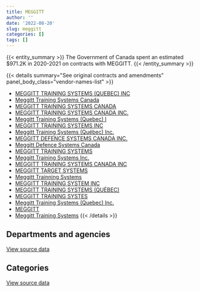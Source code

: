 ```yaml
---
title: MEGGITT
author: ''
date: '2022-08-20'
slug: meggitt
categories: []
tags: []
---
```


<script src="/rmarkdown-libs/htmlwidgets/htmlwidgets.js"></script>
<link href="/rmarkdown-libs/datatables-css/datatables-crosstalk.css" rel="stylesheet" />
<script src="/rmarkdown-libs/datatables-binding/datatables.js"></script>
<script src="/rmarkdown-libs/jquery/jquery-3.6.0.min.js"></script>
<link href="/rmarkdown-libs/dt-core-bootstrap/css/dataTables.bootstrap.min.css" rel="stylesheet" />
<link href="/rmarkdown-libs/dt-core-bootstrap/css/dataTables.bootstrap.extra.css" rel="stylesheet" />
<script src="/rmarkdown-libs/dt-core-bootstrap/js/jquery.dataTables.min.js"></script>
<script src="/rmarkdown-libs/dt-core-bootstrap/js/dataTables.bootstrap.min.js"></script>
<link href="/rmarkdown-libs/crosstalk/css/crosstalk.min.css" rel="stylesheet" />
<script src="/rmarkdown-libs/crosstalk/js/crosstalk.min.js"></script>
<script src="/rmarkdown-libs/htmlwidgets/htmlwidgets.js"></script>
<link href="/rmarkdown-libs/datatables-css/datatables-crosstalk.css" rel="stylesheet" />
<script src="/rmarkdown-libs/datatables-binding/datatables.js"></script>
<script src="/rmarkdown-libs/jquery/jquery-3.6.0.min.js"></script>
<link href="/rmarkdown-libs/dt-core-bootstrap/css/dataTables.bootstrap.min.css" rel="stylesheet" />
<link href="/rmarkdown-libs/dt-core-bootstrap/css/dataTables.bootstrap.extra.css" rel="stylesheet" />
<script src="/rmarkdown-libs/dt-core-bootstrap/js/jquery.dataTables.min.js"></script>
<script src="/rmarkdown-libs/dt-core-bootstrap/js/dataTables.bootstrap.min.js"></script>
<link href="/rmarkdown-libs/crosstalk/css/crosstalk.min.css" rel="stylesheet" />
<script src="/rmarkdown-libs/crosstalk/js/crosstalk.min.js"></script>

{{< entity_summary >}}
The Government of Canada spent an estimated \$971.2K in 2020-2021 on contracts with MEGGITT.
{{< /entity_summary >}}

{{< details summary="See original contracts and amendments" panel_body_class="vendor-names-list" >}}
- [MEGGITT TRAINING SYSTEMS (QUEBEC) INC](https://search.open.canada.ca/en/ct/?sort=contract_value_f%20desc&page=1&search_text=%22MEGGITT%20TRAINING%20SYSTEMS%20%28QUEBEC%29%20INC%22)
- [Meggitt Training Systems Canada](https://search.open.canada.ca/en/ct/?sort=contract_value_f%20desc&page=1&search_text=%22Meggitt%20Training%20Systems%20Canada%22)
- [MEGGITT TRAINING SYSTEMS CANADA](https://search.open.canada.ca/en/ct/?sort=contract_value_f%20desc&page=1&search_text=%22MEGGITT%20TRAINING%20SYSTEMS%20CANADA%22)
- [MEGGITT TRAINING SYSTEMS CANADA INC.](https://search.open.canada.ca/en/ct/?sort=contract_value_f%20desc&page=1&search_text=%22MEGGITT%20TRAINING%20SYSTEMS%20CANADA%20INC.%22)
- [Meggitt Training Systems (Quebec) I](https://search.open.canada.ca/en/ct/?sort=contract_value_f%20desc&page=1&search_text=%22Meggitt%20Training%20Systems%20%28Quebec%29%20I%22)
- [MEGGITT TRAINING SYSTEMS INC](https://search.open.canada.ca/en/ct/?sort=contract_value_f%20desc&page=1&search_text=%22MEGGITT%20TRAINING%20SYSTEMS%20INC%22)
- [Meggitt Training Systems (Québec) Inc.](https://search.open.canada.ca/en/ct/?sort=contract_value_f%20desc&page=1&search_text=%22Meggitt%20Training%20Systems%20%28Qu%c3%a9bec%29%20Inc.%22)
- [MEGGITT DEFENCE SYSTEMS CANADA INC.](https://search.open.canada.ca/en/ct/?sort=contract_value_f%20desc&page=1&search_text=%22MEGGITT%20DEFENCE%20SYSTEMS%20CANADA%20INC.%22)
- [Meggitt Defence Systems Canada](https://search.open.canada.ca/en/ct/?sort=contract_value_f%20desc&page=1&search_text=%22Meggitt%20Defence%20Systems%20Canada%22)
- [MEGGITT TRAINING SYSTEMS](https://search.open.canada.ca/en/ct/?sort=contract_value_f%20desc&page=1&search_text=%22MEGGITT%20TRAINING%20SYSTEMS%22)
- [Meggitt Training Systems Inc.](https://search.open.canada.ca/en/ct/?sort=contract_value_f%20desc&page=1&search_text=%22Meggitt%20Training%20Systems%20Inc.%22)
- [MEGGITT TRAINING SYSTEMS CANADA INC](https://search.open.canada.ca/en/ct/?sort=contract_value_f%20desc&page=1&search_text=%22MEGGITT%20TRAINING%20SYSTEMS%20CANADA%20INC%22)
- [MEGGITT TARGET SYSTEMS](https://search.open.canada.ca/en/ct/?sort=contract_value_f%20desc&page=1&search_text=%22MEGGITT%20TARGET%20SYSTEMS%22)
- [Meggitt Trainning Systems](https://search.open.canada.ca/en/ct/?sort=contract_value_f%20desc&page=1&search_text=%22Meggitt%20Trainning%20Systems%22)
- [MEGGITT TRAINING SYSTEM INC](https://search.open.canada.ca/en/ct/?sort=contract_value_f%20desc&page=1&search_text=%22MEGGITT%20TRAINING%20SYSTEM%20INC%22)
- [MEGGITT TRAINING SYSTEMS (QUÉBEC)](https://search.open.canada.ca/en/ct/?sort=contract_value_f%20desc&page=1&search_text=%22MEGGITT%20TRAINING%20SYSTEMS%20%28QU%c3%89BEC%29%22)
- [MEGGITT TRAINING SYSTES](https://search.open.canada.ca/en/ct/?sort=contract_value_f%20desc&page=1&search_text=%22MEGGITT%20TRAINING%20SYSTES%22)
- [Meggitt Training Systems (Quebec) Inc.](https://search.open.canada.ca/en/ct/?sort=contract_value_f%20desc&page=1&search_text=%22Meggitt%20Training%20Systems%20%28Quebec%29%20Inc.%22)
- [MEGGITT](https://search.open.canada.ca/en/ct/?sort=contract_value_f%20desc&page=1&search_text=%22MEGGITT%22)
- [Meggitt Training Systems](https://search.open.canada.ca/en/ct/?sort=contract_value_f%20desc&page=1&search_text=%22Meggitt%20Training%20Systems%22)
{{< /details >}}

## Departments and agencies

<div id="htmlwidget-1" style="width:100%;height:auto;" class="datatables html-widget"></div>
<script type="application/json" data-for="htmlwidget-1">{"x":{"style":"bootstrap","filter":"none","vertical":false,"data":[["<a href=\"/departments/cbsa-asfc/\">Canada Border Services Agency<\/a>","<a href=\"/departments/dnd-mdn/\">National Defence<\/a>","<a href=\"/departments/rcmp-grc/\">Royal Canadian Mounted Police<\/a>"],[null,6434129.29,null],[null,1263977.33,16712.28],[285029.26,null,null],[544689.42,380795.59,45676.87]],"container":"<table class=\"table table-striped table-hover row-border order-column display\">\n  <thead>\n    <tr>\n      <th>Department<\/th>\n      <th>2017-2018<\/th>\n      <th>2018-2019<\/th>\n      <th>2019-2020<\/th>\n      <th>2020-2021<\/th>\n    <\/tr>\n  <\/thead>\n<\/table>","options":{"order":[[4,"desc"]],"pageLength":10,"autoWidth":true,"columnDefs":[{"targets":1,"render":"function(data, type, row, meta) {\n    return type !== 'display' ? data : DTWidget.formatCurrency(data, \"$\", 2, 3, \",\", \".\", true, null);\n  }"},{"targets":2,"render":"function(data, type, row, meta) {\n    return type !== 'display' ? data : DTWidget.formatCurrency(data, \"$\", 2, 3, \",\", \".\", true, null);\n  }"},{"targets":3,"render":"function(data, type, row, meta) {\n    return type !== 'display' ? data : DTWidget.formatCurrency(data, \"$\", 2, 3, \",\", \".\", true, null);\n  }"},{"targets":4,"render":"function(data, type, row, meta) {\n    return type !== 'display' ? data : DTWidget.formatCurrency(data, \"$\", 2, 3, \",\", \".\", true, null);\n  }"},{"width":"16%","targets":[1,2,3,4]},{"className":"dt-right","targets":[1,2,3,4]}],"orderClasses":false}},"evals":["options.columnDefs.0.render","options.columnDefs.1.render","options.columnDefs.2.render","options.columnDefs.3.render"],"jsHooks":[]}</script>
<p class="text-right">
<a href="https://github.com/GoC-Spending/contracts-data/tree/main/data/out/vendors/meggitt/summary_by_fiscal_year_by_department.csv" class="source-data-link btn btn-link">View source data</a>
</p>

## Categories

<div id="htmlwidget-2" style="width:100%;height:auto;" class="datatables html-widget"></div>
<script type="application/json" data-for="htmlwidget-2">{"x":{"style":"bootstrap","filter":"none","vertical":false,"data":[["<a href=\"/categories/1_facilities_and_construction/\">Facilities and construction<\/a>","<a href=\"/categories/11_defence/\">Defence<\/a>","<a href=\"/categories/2_professional_services/\">Professional services<\/a>","<a href=\"/categories/6_industrial_products_and_services/\">Industrial products and services<\/a>"],[null,6341332.4,92796.89,null],[16712.28,1229465.89,null,34511.44],[285029.26,null,null,null],[544689.42,null,null,426472.46]],"container":"<table class=\"table table-striped table-hover row-border order-column display\">\n  <thead>\n    <tr>\n      <th>Category<\/th>\n      <th>2017-2018<\/th>\n      <th>2018-2019<\/th>\n      <th>2019-2020<\/th>\n      <th>2020-2021<\/th>\n    <\/tr>\n  <\/thead>\n<\/table>","options":{"order":[[4,"desc"]],"dom":"t","pageLength":30,"autoWidth":true,"columnDefs":[{"targets":1,"render":"function(data, type, row, meta) {\n    return type !== 'display' ? data : DTWidget.formatCurrency(data, \"$\", 2, 3, \",\", \".\", true, null);\n  }"},{"targets":2,"render":"function(data, type, row, meta) {\n    return type !== 'display' ? data : DTWidget.formatCurrency(data, \"$\", 2, 3, \",\", \".\", true, null);\n  }"},{"targets":3,"render":"function(data, type, row, meta) {\n    return type !== 'display' ? data : DTWidget.formatCurrency(data, \"$\", 2, 3, \",\", \".\", true, null);\n  }"},{"targets":4,"render":"function(data, type, row, meta) {\n    return type !== 'display' ? data : DTWidget.formatCurrency(data, \"$\", 2, 3, \",\", \".\", true, null);\n  }"},{"width":"16%","targets":[1,2,3,4]},{"className":"dt-right","targets":[1,2,3,4]}],"orderClasses":false,"lengthMenu":[10,25,30,50,100]}},"evals":["options.columnDefs.0.render","options.columnDefs.1.render","options.columnDefs.2.render","options.columnDefs.3.render"],"jsHooks":[]}</script>
<p class="text-right">
<a href="https://github.com/GoC-Spending/contracts-data/tree/main/data/out/vendors/meggitt/summary_by_fiscal_year_by_category.csv" class="source-data-link btn btn-link">View source data</a>
</p>
